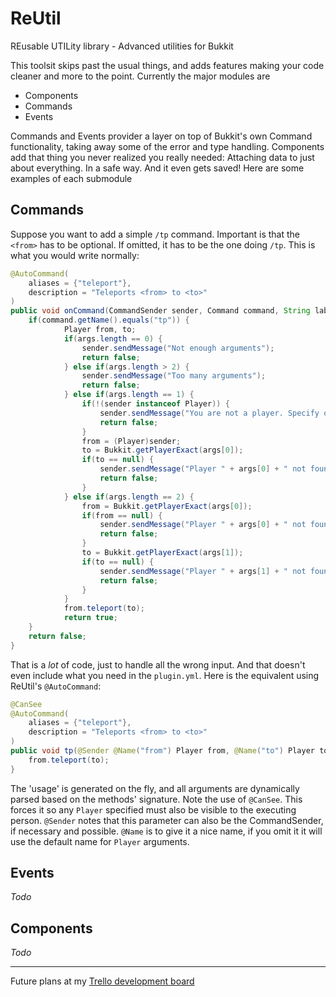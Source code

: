 ReUtil
======

REusable UTILity library - Advanced utilities for Bukkit

This toolsit skips past the usual things, and adds features making your code cleaner and more to the point. Currently the major modules are

- Components
- Commands
- Events

Commands and Events provider a layer on top of Bukkit's own Command functionality, taking away some of the error and type handling. Components add that thing you never realized you really needed: Attaching data to just about everything. In a safe way. And it even gets saved! Here are some examples of each submodule

## Commands
Suppose you want to add a simple `/tp` command. Important is that the `<from>` has to be optional. If omitted, it has to be the one doing `/tp`. This is what you would write normally:
```java
@AutoCommand(
    aliases = {"teleport"},
    description = "Teleports <from> to <to>"
)
public void onCommand(CommandSender sender, Command command, String label, String[] args) {
    if(command.getName().equals("tp")) {
            Player from, to;
            if(args.length == 0) {
                sender.sendMessage("Not enough arguments");
                return false;
            } else if(args.length > 2) {
                sender.sendMessage("Too many arguments");
                return false;
            } else if(args.length == 1) {
                if(!(sender instanceof Player)) {
                    sender.sendMessage("You are not a player. Specify one or execute ingame");
                    return false;
                }
                from = (Player)sender;
                to = Bukkit.getPlayerExact(args[0]);
                if(to == null) {
                    sender.sendMessage("Player " + args[0] + " not found");
                    return false;
                }
            } else if(args.length == 2) {
                from = Bukkit.getPlayerExact(args[0]);
                if(from == null) {
                    sender.sendMessage("Player " + args[0] + " not found");
                    return false;
                }
                to = Bukkit.getPlayerExact(args[1]);
                if(to == null) {
                    sender.sendMessage("Player " + args[1] + " not found");
                    return false;
                }
            }
            from.teleport(to);
            return true;
    }
    return false;
}
```

That is a *lot* of code, just to handle all the wrong input. And that doesn't even include what you need in the `plugin.yml`. Here is the equivalent using ReUtil's `@AutoCommand`:
```java
@CanSee
@AutoCommand(
    aliases = {"teleport"},
    description = "Teleports <from> to <to>"
)
public void tp(@Sender @Name("from") Player from, @Name("to") Player to) {
    from.teleport(to);
}
```

The 'usage' is generated on the fly, and all arguments are dynamically parsed based on the methods' signature. Note the use of `@CanSee`. This forces it so any `Player` specified must also be visible to the executing person. `@Sender` notes that this parameter can also be the CommandSender, if necessary and possible. `@Name` is to give it a nice name, if you omit it it will use the default name for `Player` arguments.

## Events
*Todo*

## Components
*Todo*

---
Future plans at my [Trello development board](https://trello.com/c/SB8qfvcI)

